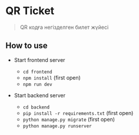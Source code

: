 # QR Ticket

> QR кодға негізделген билет жүйесі

## How to use

- Start frontend server
    - `cd frontend`
    - `npm install` (first open)
    - `npm run dev`

- Start backend server
    - `cd backend`
    - `pip install -r requirements.txt` (first open)
    - `python manage.py migrate` (first open)
    - `python manage.py runserver`